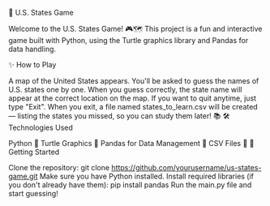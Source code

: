 📍 U.S. States Game

Welcome to the U.S. States Game! 🎮🗺️
This project is a fun and interactive game built with Python, using the Turtle graphics library and Pandas for data handling.

✨ How to Play

A map of the United States appears.
You'll be asked to guess the names of U.S. states one by one.
When you guess correctly, the state name will appear at the correct location on the map.
If you want to quit anytime, just type "Exit".
When you exit, a file named states_to_learn.csv will be created — listing the states you missed, so you can study them later! 📚
🛠️ Technologies Used

Python 🐍
Turtle Graphics 🎨
Pandas for Data Management 🧹
CSV Files 📄
🚀 Getting Started

Clone the repository:
git clone https://github.com/yourusername/us-states-game.git
Make sure you have Python installed.
Install required libraries (if you don't already have them):
pip install pandas
Run the main.py file and start guessing!
